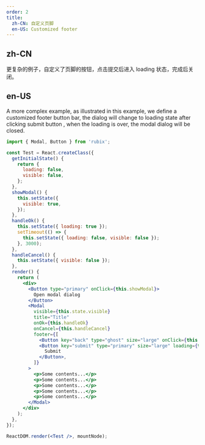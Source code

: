 ```yaml
---
order: 2
title:
  zh-CN: 自定义页脚
  en-US: Customized footer
---
```


## zh-CN

更复杂的例子，自定义了页脚的按钮，点击提交后进入 loading 状态，完成后关闭。

## en-US

A more complex example, as illustrated in this example, we define a customized footer button bar,
the dialog will change to loading state after clicking submit button , when the loading is over,
the modal dialog will be closed.

````jsx
import { Modal, Button } from 'rubix';

const Test = React.createClass({
  getInitialState() {
    return {
      loading: false,
      visible: false,
    };
  },
  showModal() {
    this.setState({
      visible: true,
    });
  },
  handleOk() {
    this.setState({ loading: true });
    setTimeout(() => {
      this.setState({ loading: false, visible: false });
    }, 3000);
  },
  handleCancel() {
    this.setState({ visible: false });
  },
  render() {
    return (
      <div>
        <Button type="primary" onClick={this.showModal}>
          Open modal dialog
        </Button>
        <Modal
          visible={this.state.visible}
          title="Title"
          onOk={this.handleOk}
          onCancel={this.handleCancel}
          footer={[
            <Button key="back" type="ghost" size="large" onClick={this.handleCancel}>Return</Button>,
            <Button key="submit" type="primary" size="large" loading={this.state.loading} onClick={this.handleOk}>
              Submit
            </Button>,
          ]}
        >
          <p>Some contents...</p>
          <p>Some contents...</p>
          <p>Some contents...</p>
          <p>Some contents...</p>
          <p>Some contents...</p>
        </Modal>
      </div>
    );
  },
});

ReactDOM.render(<Test />, mountNode);
````

